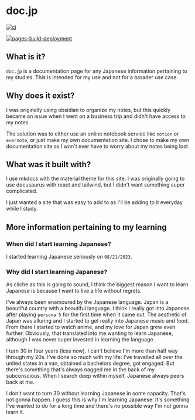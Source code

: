 # doc.jp

[![ci](https://github.com/tdwaf/doc.jp/actions/workflows/ci.yml/badge.svg?branch=main)](https://github.com/tdwaf/doc.jp/actions/workflows/ci.yml)

[![pages-build-deployment](https://github.com/tdwaf/doc.jp/actions/workflows/pages/pages-build-deployment/badge.svg?branch=main)](https://github.com/tdwaf/doc.jp/actions/workflows/pages/pages-build-deployment)

## What is it?

`doc.jp` is a documentation page for any Japanese information pertaining to my studies. This is intended for my use and not for a broader use case.

## Why does it exist?

I was originally using obsidian to organize my notes, but this quickly became an issue when I went on a business trip and didn't have access to my notes.

The solution was to either use an online notebook service like `notion` or `evernote`, or just make my own documentation site. I chose to make my own documentation site as I won't ever have to worry about my notes being lost.

## What was it built with?

I use mkdocs with the material theme for this site. I was originally going to use docusaurus with react and tailwind, but I didn't want something super complicated.

I just wanted a site that was easy to add to as I'll be adding to it everyday while I study.

## More information pertaining to my learning

### When did I start learning Japanese?

I started learning Japanese seriously on `08/21/2023`.

### Why did I start learning Japanese?

As cliche as this is going to sound, I think the biggest reason I want to learn Japanese is because I want to live a life without regrets.

I've always been enamoured by the Japanese language. Japan is a beautiful country with a beautiful language. I think I really got into Japanese after playing `persona 5` for the first time when it came out. The aesthetic of Japan was alluring and I started to get really into Japanese music and food. From there I started to watch anime, and my love for Japan grew even further. Obviously, that translated into me wanting to learn Japanese, although I was never super invested in learning the language.

I turn 30 in four years (less now). I can't believe I'm more than half way through my 20s. I've done so much with my life: I've travelled all over the united states in a van, obtained a bachelors degree, got engaged. But there's something that's always nagged me in the back of my subconscious. When I search deep within myself, Japanese always peers back at me.

I don't want to turn 30 without learning Japanese in some capacity. That's not gonna happen. I guess this is why I'm learning Japanese: It's something I've wanted to do for a long time and there's no possible way I'm not gonna learn it.
